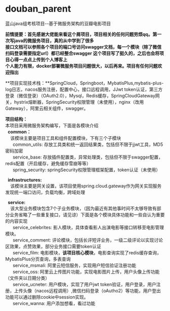 # douban_parent
蓝山java组考核项目--基于微服务架构的豆瓣电影项目

**前情提要：首先感谢大佬能来看这个屑项目，项目相关的任何问题劳烦qq。第一次写java的微服务项目，真的从中学到了很多</br>
接口文档可以参照各个项目的端口号访问swagger文档，每一个模块（除了微信扫码登录需要指定url）都已经整合swagger
这个项目写了挺久的，之后也会将项目心得一点点上传到个人博客上</br>
个人能力有限，docker部署微服务项目问题很大，以后再来。项目有任何问题欢迎指出**

**项目实现技术栈：**SpringCloud，Springboot，MybatisPlus,mybatis-plus-log日志，nacos服务注册，配置中心，接口远程调用，JJwt token认证，第三方登录（微信登录）（OAuth2.0），Mysql，Redis缓存，SpringCloudGateway网关，hystrix熔断器，SpringSecurity权限管理（未使用），nginx（改用Gateway），阿里云相关组件，swagger。

**项目结构：** </br>
本项目采用微服务架构编写，下面是各模块介绍</br>
&nbsp;&nbsp;**common：**</br>
&nbsp;&nbsp;&nbsp;&nbsp;该模块主要是项目工具和组件配置模块，下有三个子模块</br>
&nbsp;&nbsp;&nbsp;&nbsp;&nbsp;&nbsp;common_utils:&nbsp;存放工具类和统一返回结果类，包括但不限于jjwt工具，MD5密码加密</br>
&nbsp;&nbsp;&nbsp;&nbsp;&nbsp;&nbsp;service_base:&nbsp;存放插件配置类，异常处理类，包括但不限于swagger配置，redis配置（开启缓存，避免缓存雪崩等等）</br>
&nbsp;&nbsp;&nbsp;&nbsp;&nbsp;&nbsp;spring_security:&nbsp;springSecurity权限管理框架配置，token认证（未使用）</br>

&nbsp;&nbsp;**infrastructures:** </br>
&nbsp;&nbsp;&nbsp;&nbsp;该模块主要是网关设置，该项目使用spring.cloud.gateway作为网关实现服务发现统一端口访问，负载均衡，跨域处理</br>

&nbsp;&nbsp;**service:**</br>
&nbsp;&nbsp;&nbsp;&nbsp;该大型业务模块包含7个子业务模块，（因为最近有其他事时间不太够导致有部分业务省略了一些重复接口，请见谅）下面是各个模块具体功能和一些自认为重要的内容实现</br>
&nbsp;&nbsp;&nbsp;&nbsp;&nbsp;&nbsp;service_celebrites:&nbsp;影人模块，具体查看影人出演电影等接口转移至电影管理模块。</br>
&nbsp;&nbsp;&nbsp;&nbsp;&nbsp;&nbsp;service_comment:&nbsp;评论模块，包括长评短评业务，一级二级评论以实现讨论区效果，点赞效果，部分业务接口需要token认证</br>
&nbsp;&nbsp;&nbsp;&nbsp;&nbsp;&nbsp;service_film:&nbsp;电影模块，**该项目核心模块**，电影查询实现了redis缓存查询，MybatisPlus分页查询，多表查询</br>
&nbsp;&nbsp;&nbsp;&nbsp;&nbsp;&nbsp;service_msmali:&nbsp;阿里云短信服务，实现用户短信验证注册功能</br>
&nbsp;&nbsp;&nbsp;&nbsp;&nbsp;&nbsp;service_oss:&nbsp;阿里云上传图片功能，实现电影图片上传，用户头像上传功能（文件夹以日期分类）</br>
&nbsp;&nbsp;&nbsp;&nbsp;&nbsp;&nbsp;service_ucneter:&nbsp;用户模块，实现了用户jwt token验证，用户登录，用户注册，上传头像（nacos远程调用）,微信扫码登录（oAutho2）等功能，用户登出功能可以通过删除cookie中session实现。</br>
&nbsp;&nbsp;&nbsp;&nbsp;&nbsp;&nbsp;service_wanna:&nbsp;用户添加想看，看过功能
